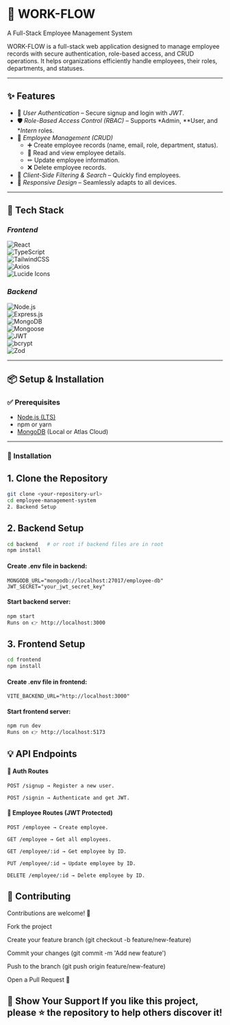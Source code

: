 # 🌟 WORK-FLOW  
A Full-Stack Employee Management System  

WORK-FLOW is a full-stack web application designed to manage employee records with secure authentication, role-based access, and CRUD operations. It helps organizations efficiently handle employees, their roles, departments, and statuses.  

---

## ✨ Features  

- 🔐 *User Authentication* – Secure signup and login with *JWT*.  
- 🛡 *Role-Based Access Control (RBAC)* – Supports *Admin, **User, and **Intern* roles.  
- 👥 *Employee Management (CRUD)*  
  - ➕ Create employee records (name, email, role, department, status).  
  - 📖 Read and view employee details.  
  - ✏ Update employee information.  
  - ❌ Delete employee records.  
- 🔎 *Client-Side Filtering & Search* – Quickly find employees.  
- 📱 *Responsive Design* – Seamlessly adapts to all devices.  

---

## 🚀 Tech Stack  

### *Frontend*  
![React](https://img.shields.io/badge/React-20232A?logo=react&logoColor=61DAFB)  
![TypeScript](https://img.shields.io/badge/TypeScript-007ACC?logo=typescript&logoColor=white)  
![TailwindCSS](https://img.shields.io/badge/TailwindCSS-06B6D4?logo=tailwindcss&logoColor=white)  
![Axios](https://img.shields.io/badge/Axios-5A29E4?logo=axios&logoColor=white)  
![Lucide Icons](https://img.shields.io/badge/Lucide-000000?logo=lucide&logoColor=white)  

### *Backend*  
![Node.js](https://img.shields.io/badge/Node.js-43853D?logo=node.js&logoColor=white)  
![Express.js](https://img.shields.io/badge/Express.js-000000?logo=express&logoColor=white)  
![MongoDB](https://img.shields.io/badge/MongoDB-4EA94B?logo=mongodb&logoColor=white)  
![Mongoose](https://img.shields.io/badge/Mongoose-880000?logo=mongoose&logoColor=white)  
![JWT](https://img.shields.io/badge/JWT-black?logo=jsonwebtokens)  
![bcrypt](https://img.shields.io/badge/bcrypt-35495E?logo=auth0&logoColor=white)  
![Zod](https://img.shields.io/badge/Zod-3066BE?logo=zod&logoColor=white)  

---

## 📦 Setup & Installation  

### ✅ Prerequisites  
- [Node.js (LTS)](https://nodejs.org/)  
- npm or yarn  
- [MongoDB](https://www.mongodb.com/) (Local or Atlas Cloud)  

---

### 🔧 Installation  

## 1. Clone the Repository  
```bash
git clone <your-repository-url>
cd employee-management-system
2. Backend Setup
```
## 2. Backend Setup
```bash
cd backend   # or root if backend files are in root
npm install
```
#### Create .env file in backend:
```env
MONGODB_URL="mongodb://localhost:27017/employee-db"
JWT_SECRET="your_jwt_secret_key"
```
#### Start backend server:
```bash
npm start
Runs on 👉 http://localhost:3000
```

## 3. Frontend Setup
```bash
cd frontend
npm install
```
#### Create .env file in frontend:

```env
VITE_BACKEND_URL="http://localhost:3000"
```
#### Start frontend server:

```bash
npm run dev
Runs on 👉 http://localhost:5173
```

## 💡 API Endpoints
#### 🔐 Auth Routes
```
POST /signup → Register a new user.

POST /signin → Authenticate and get JWT.
```
#### 👥 Employee Routes (JWT Protected)
```
POST /employee → Create employee.

GET /employee → Get all employees.

GET /employee/:id → Get employee by ID.

PUT /employee/:id → Update employee by ID.

DELETE /employee/:id → Delete employee by ID.
```

## 🤝 Contributing
Contributions are welcome! 🚀

Fork the project

Create your feature branch (git checkout -b feature/new-feature)

Commit your changes (git commit -m 'Add new feature')

Push to the branch (git push origin feature/new-feature)

Open a Pull Request 🎉

🌟 Show Your Support
If you like this project, please ⭐ the repository to help others discover it!
---
